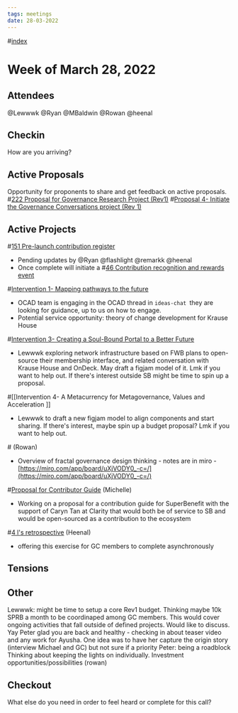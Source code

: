 ```yaml
---
tags: meetings
date: 28-03-2022
---
```

#[index](notes/general-circle/old-gc-meetings/index.md) 
# Week of March 28, 2022
## Attendees
@Lewwwk @Ryan  @MBaldwin @Rowan  @heenal 
## Checkin
How are you arriving?
## Active Proposals
Opportunity for proponents to share and get feedback on active proposals.
#[222 Proposal for Governance Research Project (Rev1)](222%20Proposal%20for%20Governance%20Research%20Project%20(Rev1)) 
#[Proposal 4- Initiate the Governance Conversations project (Rev 1)](Proposal%204-%20Initiate%20the%20Governance%20Conversations%20project%20(Rev%201)) 
## Active Projects
#[151 Pre-launch contribution register](151%20Pre-launch%20contribution%20register) 
- Pending updates by @Ryan  @flashlight @remarkk @heenal 
- Once complete will initiate a #[46 Contribution recognition and rewards event](46%20Contribution%20recognition%20and%20rewards%20event)

#[Intervention 1- Mapping pathways to the future](Intervention%201-%20Mapping%20pathways%20to%20the%20future) 
- OCAD team is engaging in the OCAD thread in `ideas-chat `they are looking for guidance, up to us on how to engage.
- Potential service opportunity: theory of change development for Krause House

#[Intervention 3- Creating a Soul-Bound Portal to a Better Future](Intervention%203-%20Creating%20a%20Soul-Bound%20Portal%20to%20a%20Better%20Future) 
- Lewwwk exploring network infrastructure based on FWB plans to open-source their membership interface, and related conversation with Krause House and OnDeck. May draft a figjam model of it.  Lmk if you want to help out. If there's interest outside SB might be time to spin up a proposal.

#[[Intervention 4- A Metacurrency for Metagovernance, Values and Acceleration
]]
- Lewwwk to draft a new figjam model to align components and start sharing. If there's interest, maybe spin up a budget proposal? Lmk if you want to help out.

#[](227%20Project%20-%20governance%20design%20experiment%20#1) (Rowan)
- Overview of fractal governance design thinking - notes are in miro - [https://miro.com/app/board/uXjVODY0_-c=/](https://miro.com/app/board/uXjVODY0_-c=/) 

#[Proposal for Contributor Guide](Proposal%20for%20Contributor%20Guide) (Michelle)
- Working on a proposal for a contribution guide for SuperBenefit with the support of Caryn Tan at Clarity that would both be of service to SB and would be open-sourced as a contribution to the ecosystem

#[4 l's retrospective](/notes/archive/clarity/Tags/4%20l's%20retrospective.md) (Heenal)
- offering this exercise for GC members to complete asynchronously




## Tensions
## Other
Lewwwk: might be time to setup a core Rev1 budget. Thinking maybe 10k SPRB a month to be coordinaped among GC members. This would cover ongoing activities that fall outside of defined projects. Would like to discuss.
Yay Peter glad you are back and healthy - checking in about teaser video and any work for Ayusha. One idea was to have her capture the origin story (interview Michael and GC) but not sure if a priority 
Peter: being a roadblock
Thinking about keeping the lights on individually. Investment opportunities/possibilities (rowan)

## Checkout
What else do you need in order to feel heard or complete for this call?